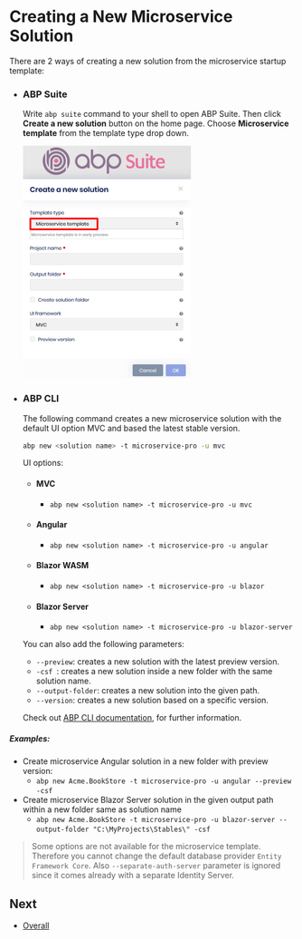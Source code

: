 # Creating a New Microservice Solution

There are 2 ways of creating a new solution from the microservice startup template:

- ### ABP Suite

  Write `abp suite` command to your shell to open ABP Suite. Then click **Create a new solution** button on the home page. Choose **Microservice template** from the template type drop down.

  ![Create a new microservice with Suite](../../images/microservice-template-create-solution-with-suite.png)

* ### ABP CLI

  The following command creates a new microservice solution with the default UI option MVC and based the latest stable version. 

  ```bash
  abp new <solution name> -t microservice-pro -u mvc
  ```

  UI options:

  * #### MVC
    *  `abp new <solution name> -t microservice-pro -u mvc`

  * #### Angular
    *  `abp new <solution name> -t microservice-pro -u angular`

  * #### Blazor WASM
    *  `abp new <solution name> -t microservice-pro -u blazor`

  * #### Blazor Server
    *  `abp new <solution name> -t microservice-pro -u blazor-server`

  You can also add the following parameters:

  * `--preview`: creates a new solution with the latest preview version.
  * `-csf `: creates a new solution inside a new folder with the same solution name.
  * `--output-folder`: creates a new solution into the given path. 
  * `--version`: creates a new solution based on a specific version.

  

  Check out [ABP CLI documentation](https://docs.abp.io/en/abp/latest/CLI), for further information.
  
  

##### Examples:

* Create microservice Angular solution in a new folder with preview version:
  * `abp new Acme.BookStore -t microservice-pro -u angular --preview -csf` 
* Create microservice Blazor Server solution in the given output path within a new folder same as solution name
  * `abp new Acme.BookStore -t microservice-pro -u blazor-server --output-folder "C:\MyProjects\Stables\" -csf`



> Some options are not available for the microservice template.  Therefore you cannot change the default database provider `Entity Framework Core`.  Also `--separate-auth-server` parameter is ignored since it comes already with a separate Identity Server. 



## Next

* [Overall](index.md)
